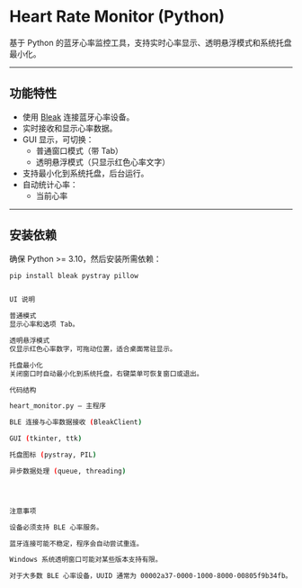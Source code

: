 # Heart Rate Monitor (Python)

基于 Python 的蓝牙心率监控工具，支持实时心率显示、透明悬浮模式和系统托盘最小化。

---

## 功能特性

- 使用 [Bleak](https://github.com/hbldh/bleak) 连接蓝牙心率设备。
- 实时接收和显示心率数据。
- GUI 显示，可切换：
  - 普通窗口模式（带 Tab）
  - 透明悬浮模式（只显示红色心率文字）
- 支持最小化到系统托盘，后台运行。
- 自动统计心率：
  - 当前心率
---

## 安装依赖

确保 Python >= 3.10，然后安装所需依赖：

```bash
pip install bleak pystray pillow


UI 说明

普通模式
显示心率和选项 Tab。

透明悬浮模式
仅显示红色心率数字，可拖动位置，适合桌面常驻显示。

托盘最小化
关闭窗口时自动最小化到系统托盘，右键菜单可恢复窗口或退出。

代码结构

heart_monitor.py — 主程序

BLE 连接与心率数据接收 (BleakClient)

GUI (tkinter, ttk)

托盘图标 (pystray, PIL)

异步数据处理 (queue, threading)




注意事项

设备必须支持 BLE 心率服务。

蓝牙连接可能不稳定，程序会自动尝试重连。

Windows 系统透明窗口可能对某些版本支持有限。

对于大多数 BLE 心率设备，UUID 通常为 00002a37-0000-1000-8000-00805f9b34fb。
